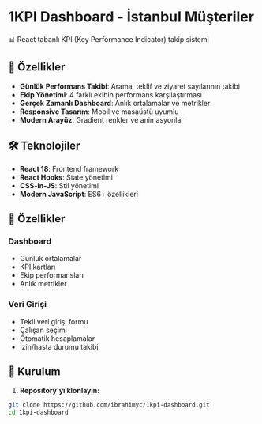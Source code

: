 # 1KPI Dashboard - İstanbul Müşteriler

📊 React tabanlı KPI (Key Performance Indicator) takip sistemi

## 🚀 Özellikler

- **Günlük Performans Takibi**: Arama, teklif ve ziyaret sayılarının takibi
- **Ekip Yönetimi**: 4 farklı ekibin performans karşılaştırması
- **Gerçek Zamanlı Dashboard**: Anlık ortalamalar ve metrikler
- **Responsive Tasarım**: Mobil ve masaüstü uyumlu
- **Modern Arayüz**: Gradient renkler ve animasyonlar

## 🛠️ Teknolojiler

- **React 18**: Frontend framework
- **React Hooks**: State yönetimi
- **CSS-in-JS**: Stil yönetimi
- **Modern JavaScript**: ES6+ özellikleri

## 📱 Özellikler

### Dashboard
- Günlük ortalamalar
- KPI kartları
- Ekip performansları
- Anlık metrikler

### Veri Girişi
- Tekli veri girişi formu
- Çalışan seçimi
- Otomatik hesaplamalar
- İzin/hasta durumu takibi

## 🔧 Kurulum

1. **Repository'yi klonlayın:**
```bash
git clone https://github.com/ibrahimyc/1kpi-dashboard.git
cd 1kpi-dashboard
